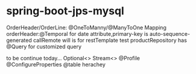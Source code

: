 # spring-boot-jps-mysql
OrderHeader/OrderLine: @OneToManny/@ManyToOne Mapping
orderHeader:@Temporal for date attribute,primary-key is auto-sequence-generated
callRemote will is for restTemplate test
productRepository has @Query for customized query

to be continue today...
Optional<> Stream<>
@Profile @ConfigureProperties
@table herachey 
